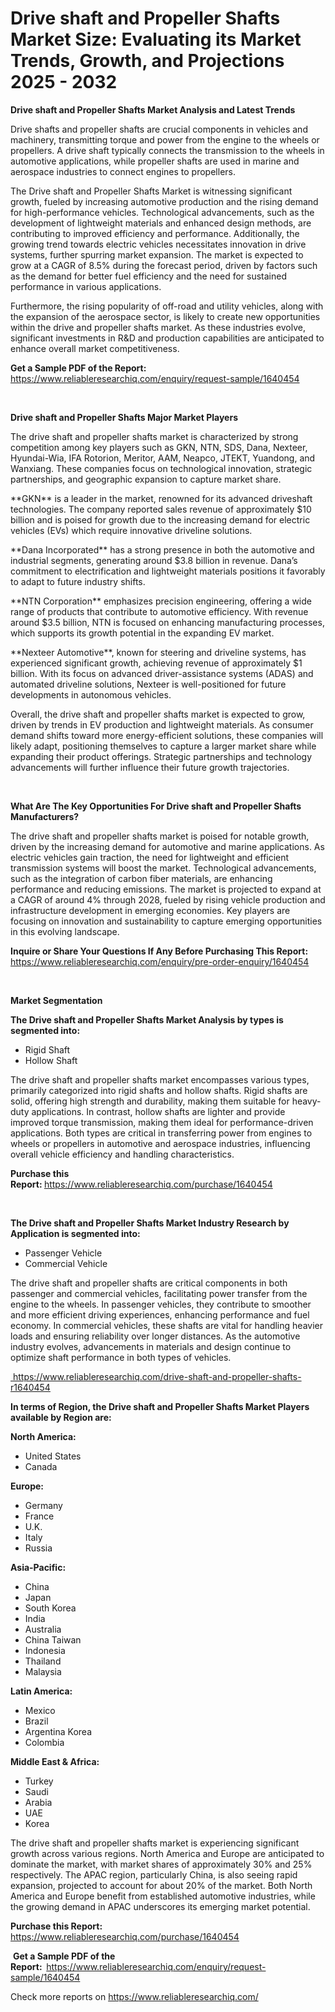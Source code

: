 <p><h1>Drive shaft and Propeller Shafts Market Size: Evaluating its Market Trends, Growth, and Projections 2025 - 2032</h1></p><p><strong>Drive shaft and Propeller Shafts Market Analysis and Latest Trends</strong></p>
<p><p>Drive shafts and propeller shafts are crucial components in vehicles and machinery, transmitting torque and power from the engine to the wheels or propellers. A drive shaft typically connects the transmission to the wheels in automotive applications, while propeller shafts are used in marine and aerospace industries to connect engines to propellers.</p><p>The Drive shaft and Propeller Shafts Market is witnessing significant growth, fueled by increasing automotive production and the rising demand for high-performance vehicles. Technological advancements, such as the development of lightweight materials and enhanced design methods, are contributing to improved efficiency and performance. Additionally, the growing trend towards electric vehicles necessitates innovation in drive systems, further spurring market expansion. The market is expected to grow at a CAGR of 8.5% during the forecast period, driven by factors such as the demand for better fuel efficiency and the need for sustained performance in various applications.</p><p>Furthermore, the rising popularity of off-road and utility vehicles, along with the expansion of the aerospace sector, is likely to create new opportunities within the drive and propeller shafts market. As these industries evolve, significant investments in R&D and production capabilities are anticipated to enhance overall market competitiveness.</p></p>
<p><strong>Get a Sample PDF of the Report:&nbsp;</strong> <a href="https://www.reliableresearchiq.com/enquiry/request-sample/1640454?utm_campaign=3318&utm_medium=2&utm_source=Github&utm_content=ia&utm_term=30032025&utm_id=drive-shaft-and-propeller-shafts">https://www.reliableresearchiq.com/enquiry/request-sample/1640454</a></p>
<p>&nbsp;</p>
<p><strong>Drive shaft and Propeller Shafts Major Market Players</strong></p>
<p><p>The drive shaft and propeller shafts market is characterized by strong competition among key players such as GKN, NTN, SDS, Dana, Nexteer, Hyundai-Wia, IFA Rotorion, Meritor, AAM, Neapco, JTEKT, Yuandong, and Wanxiang. These companies focus on technological innovation, strategic partnerships, and geographic expansion to capture market share.</p><p>**GKN** is a leader in the market, renowned for its advanced driveshaft technologies. The company reported sales revenue of approximately $10 billion and is poised for growth due to the increasing demand for electric vehicles (EVs) which require innovative driveline solutions.</p><p>**Dana Incorporated** has a strong presence in both the automotive and industrial segments, generating around $3.8 billion in revenue. Dana’s commitment to electrification and lightweight materials positions it favorably to adapt to future industry shifts.</p><p>**NTN Corporation** emphasizes precision engineering, offering a wide range of products that contribute to automotive efficiency. With revenue around $3.5 billion, NTN is focused on enhancing manufacturing processes, which supports its growth potential in the expanding EV market.</p><p>**Nexteer Automotive**, known for steering and driveline systems, has experienced significant growth, achieving revenue of approximately $1 billion. With its focus on advanced driver-assistance systems (ADAS) and automated driveline solutions, Nexteer is well-positioned for future developments in autonomous vehicles.</p><p>Overall, the drive shaft and propeller shafts market is expected to grow, driven by trends in EV production and lightweight materials. As consumer demand shifts toward more energy-efficient solutions, these companies will likely adapt, positioning themselves to capture a larger market share while expanding their product offerings. Strategic partnerships and technology advancements will further influence their future growth trajectories.</p></p>
<p>&nbsp;</p>
<p><strong>What Are The Key Opportunities For Drive shaft and Propeller Shafts Manufacturers?</strong></p>
<p><p>The drive shaft and propeller shafts market is poised for notable growth, driven by the increasing demand for automotive and marine applications. As electric vehicles gain traction, the need for lightweight and efficient transmission systems will boost the market. Technological advancements, such as the integration of carbon fiber materials, are enhancing performance and reducing emissions. The market is projected to expand at a CAGR of around 4% through 2028, fueled by rising vehicle production and infrastructure development in emerging economies. Key players are focusing on innovation and sustainability to capture emerging opportunities in this evolving landscape.</p></p>
<p><strong>Inquire or Share Your Questions If Any Before Purchasing This Report:</strong> <a href="https://www.reliableresearchiq.com/enquiry/pre-order-enquiry/1640454?utm_campaign=3318&utm_medium=2&utm_source=Github&utm_content=ia&utm_term=30032025&utm_id=drive-shaft-and-propeller-shafts">https://www.reliableresearchiq.com/enquiry/pre-order-enquiry/1640454</a></p>
<p>&nbsp;</p>
<p><strong>Market Segmentation</strong></p>
<p><strong>The Drive shaft and Propeller Shafts Market Analysis by types is segmented into:</strong></p>
<p><ul><li>Rigid Shaft</li><li>Hollow Shaft</li></ul></p>
<p><p>The drive shaft and propeller shafts market encompasses various types, primarily categorized into rigid shafts and hollow shafts. Rigid shafts are solid, offering high strength and durability, making them suitable for heavy-duty applications. In contrast, hollow shafts are lighter and provide improved torque transmission, making them ideal for performance-driven applications. Both types are critical in transferring power from engines to wheels or propellers in automotive and aerospace industries, influencing overall vehicle efficiency and handling characteristics.</p></p>
<p><strong>Purchase this Report:&nbsp;</strong><a href="https://www.reliableresearchiq.com/purchase/1640454?utm_campaign=3318&utm_medium=2&utm_source=Github&utm_content=ia&utm_term=30032025&utm_id=drive-shaft-and-propeller-shafts">https://www.reliableresearchiq.com/purchase/1640454</a></p>
<p>&nbsp;</p>
<p><strong>The Drive shaft and Propeller Shafts Market Industry Research by Application is segmented into:</strong></p>
<p><ul><li>Passenger Vehicle</li><li>Commercial Vehicle</li></ul></p>
<p><p>The drive shaft and propeller shafts are critical components in both passenger and commercial vehicles, facilitating power transfer from the engine to the wheels. In passenger vehicles, they contribute to smoother and more efficient driving experiences, enhancing performance and fuel economy. In commercial vehicles, these shafts are vital for handling heavier loads and ensuring reliability over longer distances. As the automotive industry evolves, advancements in materials and design continue to optimize shaft performance in both types of vehicles.</p></p>
<p><a href="https://www.reliableresearchiq.com/drive-shaft-and-propeller-shafts-r1640454?utm_campaign=3318&utm_medium=2&utm_source=Github&utm_content=ia&utm_term=30032025&utm_id=drive-shaft-and-propeller-shafts">&nbsp;https://www.reliableresearchiq.com/drive-shaft-and-propeller-shafts-r1640454</a></p>
<p><strong>In terms of Region, the Drive shaft and Propeller Shafts Market Players available by Region are:</strong></p>
<p>
    <p> <strong> North America: </strong>
        <ul>
            <li>United States</li>
            <li>Canada</li>
        </ul>
        </p> 
    <p> <strong> Europe: </strong>
        <ul>
            <li>Germany</li>
            <li>France</li>
            <li>U.K.</li>
            <li>Italy</li>
            <li>Russia</li>
        </ul>
        </p> 
    <p> <strong> Asia-Pacific: </strong>
        <ul>
            <li>China</li>
            <li>Japan</li>
            <li>South Korea</li>
            <li>India</li>
            <li>Australia</li>
            <li>China Taiwan</li>
            <li>Indonesia</li>
            <li>Thailand</li>
            <li>Malaysia</li>
        </ul>
        </p> 
    <p> <strong> Latin America: </strong>
        <ul>
            <li>Mexico</li>
            <li>Brazil</li>
            <li>Argentina Korea</li>
            <li>Colombia</li>
        </ul>
        </p> 
    <p> <strong> Middle East & Africa: </strong>
        <ul>
            <li>Turkey</li>
            <li>Saudi</li>
            <li>Arabia</li>
            <li>UAE</li>
            <li>Korea</li>
        </ul>
    </p>
    </p>
<p><p>The drive shaft and propeller shafts market is experiencing significant growth across various regions. North America and Europe are anticipated to dominate the market, with market shares of approximately 30% and 25% respectively. The APAC region, particularly China, is also seeing rapid expansion, projected to account for about 20% of the market. Both North America and Europe benefit from established automotive industries, while the growing demand in APAC underscores its emerging market potential.</p></p>
<p><strong>Purchase this Report: </strong><a href="https://www.reliableresearchiq.com/purchase/1640454?utm_campaign=3318&utm_medium=2&utm_source=Github&utm_content=ia&utm_term=30032025&utm_id=drive-shaft-and-propeller-shafts">https://www.reliableresearchiq.com/purchase/1640454</a></p>
<p>&nbsp;<strong>Get a Sample PDF of the Report:&nbsp;&nbsp;</strong><a href="https://www.reliableresearchiq.com/enquiry/request-sample/1640454?utm_campaign=3318&utm_medium=2&utm_source=Github&utm_content=ia&utm_term=30032025&utm_id=drive-shaft-and-propeller-shafts">https://www.reliableresearchiq.com/enquiry/request-sample/1640454</a></p>
<p><strong></strong></p>
<p>Check more reports on <a href="https://www.reliableresearchiq.com/?utm_campaign=3318&utm_medium=2&utm_source=Github&utm_content=ia&utm_term=30032025&utm_id=drive-shaft-and-propeller-shafts">https://www.reliableresearchiq.com/</a></p>